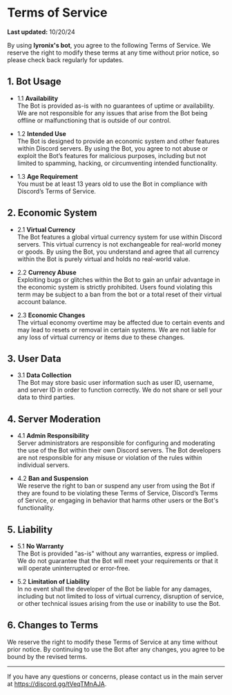 # Terms of Service 

**Last updated:** 10/20/24

By using **lyronix's bot**, you agree to the following Terms of Service. We reserve the right to modify these terms at any time without prior notice, so please check back regularly for updates.

## 1. Bot Usage

- 1.1 **Availability**  
The Bot is provided as-is with no guarantees of uptime or availability. We are not responsible for any issues that arise from the Bot being offline or malfunctioning that is outside of our control.

- 1.2 **Intended Use**  
The Bot is designed to provide an economic system and other features within Discord servers. By using the Bot, you agree to not abuse or exploit the Bot’s features for malicious purposes, including but not limited to spamming, hacking, or circumventing intended functionality.

- 1.3 **Age Requirement**  
You must be at least 13 years old to use the Bot in compliance with Discord’s Terms of Service.

## 2. Economic System

- 2.1 **Virtual Currency**  
The Bot features a global virtual currency system for use within Discord servers. This virtual currency is not exchangeable for real-world money or goods. By using the Bot, you understand and agree that all currency within the Bot is purely virtual and holds no real-world value.

- 2.2 **Currency Abuse**  
Exploiting bugs or glitches within the Bot to gain an unfair advantage in the economic system is strictly prohibited. Users found violating this term may be subject to a ban from the bot or a total reset of their virtual account balance.

- 2.3 **Economic Changes**  
The virtual economy overtime may be affected due to certain events and may lead to resets or removal in certain systems. We are not liable for any loss of virtual currency or items due to these changes.

## 3. User Data

- 3.1 **Data Collection**  
The Bot may store basic user information such as user ID, username, and server ID in order to function correctly. We do not share or sell your data to third parties.

## 4. Server Moderation

- 4.1 **Admin Responsibility**  
Server administrators are responsible for configuring and moderating the use of the Bot within their own Discord servers. The Bot developers are not responsible for any misuse or violation of the rules within individual servers.

- 4.2 **Ban and Suspension**  
We reserve the right to ban or suspend any user from using the Bot if they are found to be violating these Terms of Service, Discord’s Terms of Service, or engaging in behavior that harms other users or the Bot's functionality.

## 5. Liability

- 5.1 **No Warranty**  
The Bot is provided "as-is" without any warranties, express or implied. We do not guarantee that the Bot will meet your requirements or that it will operate uninterrupted or error-free.

- 5.2 **Limitation of Liability**  
In no event shall the developer of the Bot be liable for any damages, including but not limited to loss of virtual currency, disruption of service, or other technical issues arising from the use or inability to use the Bot.

## 6. Changes to Terms

We reserve the right to modify these Terms of Service at any time without prior notice. By continuing to use the Bot after any changes, you agree to be bound by the revised terms.

---

If you have any questions or concerns, please contact us in the main server at https://discord.gg/tVeqTMnAJA.
